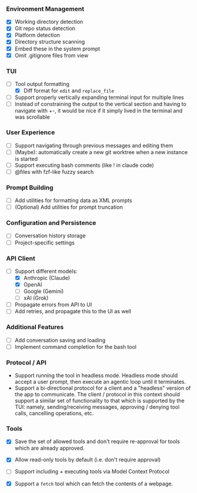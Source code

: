 ### Environment Management
- [x] Working directory detection
- [x] Git repo status detection
- [x] Platform detection
- [x] Directory structure scanning
- [x] Embed these in the system prompt
- [x] Omit .gitignore files from view

### TUI
- [ ] Tool output formatting
  - [x] Diff format for `edit` and `replace_file`
- [ ] Support properly vertically expanding terminal input for multiple lines
- [ ] Instead of constraining the output to the vertical section and having to navigate with +-, it would be nice if it simply lived in the terminal and was scrollable 

### User Experience
- [ ] Support navigating through previous messages and editing them
- [ ] (Maybe): automatically create a new git worktree when a new instance is started
- [ ] Support executing bash comments (like ! in claude code)
- [ ] @files with fzf-like fuzzy search 

### Prompt Building
- [ ] Add utilities for formatting data as XML prompts
- [ ] (Optional) Add utilities for prompt truncation

### Configuration and Persistence
- [ ] Conversation history storage
- [ ] Project-specific settings

### API Client
- [ ] Support different models:
  - [x] Anthropic (Claude)
  - [x] OpenAI
  - [ ] Google (Gemini)
  - [ ] xAI (Grok)
- [ ] Propagate errors from API to UI
- [ ] Add retries, and propagate this to the UI as well

### Additional Features
- [ ] Add conversation saving and loading
- [ ] Implement command completion for the bash tool

### Protocol / API
- Support running the tool in headless mode. Headless mode should accept a user prompt, then execute an agentic loop until it terminates.
- Support a bi-directional protocol for a client and a "headless" version of the app to communicate. The client / protocol in this context should support a similar set of functionality to that which is supported by the TUI: namely, sending/receiving messages, approving / denying tool calls, cancelling operations, etc.

### Tools
- [x] Save the set of allowed tools and don't require re-approval for tools which are already approved.
- [x] Allow read-only tools by default (i.e. don't require approval)
- [ ] Support including + executing tools via Model Context Protocol
- [x] Support a `fetch` tool which can fetch the contents of a webpage.

